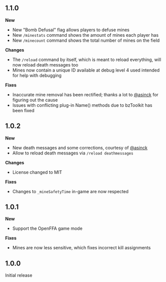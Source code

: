 ## 1.1.0

**New**

- New "Bomb Defusal" flag allows players to defuse mines
- New `/minestats` command shows the amount of mines each player has
- New `/minecount` command shows the total number of mines on the field

**Changes**

- The `/reload` command by itself, which is meant to reload everything, will now reload death messages too
- Mines now contain a unique ID available at debug level 4 used intended for help with debugging

**Fixes**

- Inaccurate mine removal has been rectified; thanks a lot to [@asinck](https://github.com/asinck) for figuring out the cause
- Issues with conflicting plug-in Name() methods due to bzToolkit has been fixed

## 1.0.2

**New**

- New death messages and some corrections, courtesy of [@asinck](https://github.com/asinck)
- Allow to reload death messages via `/reload deathmessages`

**Changes**

- License changed to MIT

**Fixes**

- Changes to `_mineSafetyTime` in-game are now respected

## 1.0.1

**New**

- Support the OpenFFA game mode

**Fixes**

- Mines are now less sensitive, which fixes incorrect kill assignments

## 1.0.0

Initial release
